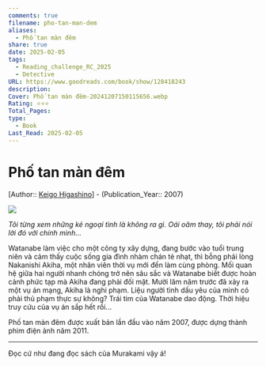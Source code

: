 ```yaml
---
comments: true
filename: pho-tan-man-dem
aliases:
  - Phố tan màn đêm
share: true
date: 2025-02-05
tags:
  - Reading_challenge_RC_2025
  - Detective
URL: https://www.goodreads.com/book/show/128418243
description:
Cover: Phố tan màn đêm-20241207150115656.webp
Rating: ⭐⭐⭐
Total_Pages:
type:
  - Book
Last_Read: 2025-02-05
---
```

# Phố tan màn đêm  
[Author:: [Keigo Higashino](../../Keigo%20Higashino.md)] - (Publication_Year:: 2007)  
  
  
![](https://i.imgur.com/wXImc0I.png)  
  
  
*Tôi từng xem những kẻ ngoại tình là không ra gì. Oái oăm thay, tôi phải nói lời đó với chính mình...*  
  
Watanabe làm việc cho một công ty xây dựng, đang bước vào tuổi trung niên và cảm thấy cuộc sống gia đình nhàm chán tẻ nhạt, thì bỗng phải lòng Nakanishi Akiha, một nhân viên thời vụ mới đến làm cùng phòng. Mối quan hệ giữa hai người nhanh chóng trở nên sâu sắc và Watanabe biết được hoàn cảnh phức tạp mà Akiha đang phải đối mặt. Mười lăm năm trước đã xảy ra một vụ án mạng, Akiha là nghi phạm. Liệu người tình dấu yêu của mình có phải thủ phạm thực sự không? Trái tim của Watanabe dao động. Thời hiệu truy cứu của vụ án sắp hết rồi...  
  
Phố tan màn đêm được xuất bản lần đầu vào năm 2007, được dựng thành phim điện ảnh năm 2011.  
  
---  
  
Đọc cứ như đang đọc sách của Murakami vậy á!